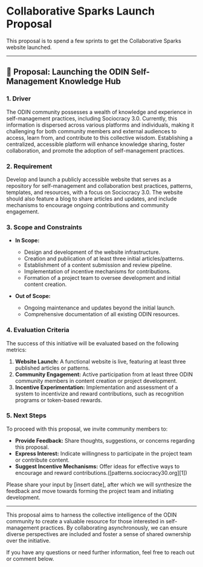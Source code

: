 # Collaborative Sparks Launch Proposal

This proposal is to spend a few sprints to get the Collaborative Sparks website launched.

---

## 📝 Proposal: Launching the ODIN Self-Management Knowledge Hub

### 1. **Driver**

The ODIN community possesses a wealth of knowledge and experience in self-management practices, including Sociocracy 3.0. Currently, this information is dispersed across various platforms and individuals, making it challenging for both community members and external audiences to access, learn from, and contribute to this collective wisdom. Establishing a centralized, accessible platform will enhance knowledge sharing, foster collaboration, and promote the adoption of self-management practices.

### 2. **Requirement**

Develop and launch a publicly accessible website that serves as a repository for self-management and collaboration best practices, patterns, templates, and resources, with a focus on Sociocracy 3.0. The website should also feature a blog to share articles and updates, and include mechanisms to encourage ongoing contributions and community engagement.

### 3. **Scope and Constraints**

* **In Scope:**

  * Design and development of the website infrastructure.
  * Creation and publication of at least three initial articles/patterns.
  * Establishment of a content submission and review pipeline.
  * Implementation of incentive mechanisms for contributions.
  * Formation of a project team to oversee development and initial content creation.

* **Out of Scope:**

  * Ongoing maintenance and updates beyond the initial launch.
  * Comprehensive documentation of all existing ODIN resources.

### 4. **Evaluation Criteria**

The success of this initiative will be evaluated based on the following metrics:

1. **Website Launch:** A functional website is live, featuring at least three published articles or patterns.
2. **Community Engagement:** Active participation from at least three ODIN community members in content creation or project development.
3. **Incentive Experimentation:** Implementation and assessment of a system to incentivize and reward contributions, such as recognition programs or token-based rewards.

### 5. **Next Steps**

To proceed with this proposal, we invite community members to:

* **Provide Feedback:** Share thoughts, suggestions, or concerns regarding this proposal.
* **Express Interest:** Indicate willingness to participate in the project team or contribute content.
* **Suggest Incentive Mechanisms:** Offer ideas for effective ways to encourage and reward contributions.([patterns.sociocracy30.org][1])

Please share your input by \[insert date], after which we will synthesize the feedback and move towards forming the project team and initiating development.

---

This proposal aims to harness the collective intelligence of the ODIN community to create a valuable resource for those interested in self-management practices. By collaborating asynchronously, we can ensure diverse perspectives are included and foster a sense of shared ownership over the initiative.

If you have any questions or need further information, feel free to reach out or comment below.

